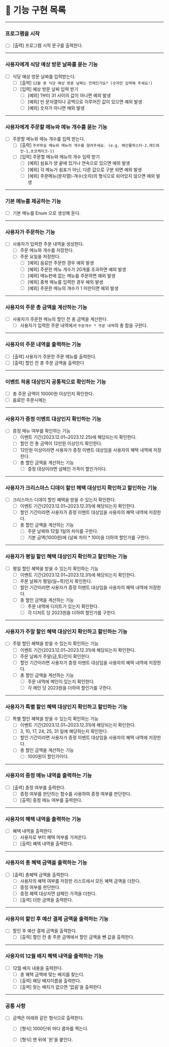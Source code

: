 # 🚀 기능 구현 목록

---

### 프로그램을 시작

- [ ] [출력] 프로그램 시작 문구를 출력한다.

---

### 사용자에게 식당 예상 방문 날짜를 묻는 기능

- [ ] 식당 예상 방문 날짜를 입력받는다.
    - [ ] [출력] `12월 중 식당 예상 방문 날짜는 언제인가요? (숫자만 입력해 주세요!)`
    - [ ] [입력] 예상 방문 날짜 입력 받기
        - [ ] [예외] 1부터 31 사이의 값이 아니면 예외 발생
        - [ ] [예외] 빈 문자열이나 공백으로 이루어진 값이 있으면 예외 발생
        - [ ] [예외] 숫자가 아니면 예외 발생

---

### 사용자에게 주문할 메뉴와 메뉴 개수를 묻는 기능

- [ ] 주문할 메뉴와 메뉴 개수를 입력 받는다.
    - [ ] [출력] `주무하실 메뉴와 메뉴의 개수를 알려주세요. (e.g. 해산물파스타-2,레드와인-1,초코케이크-1)`
    - [ ] [입력] 주문할 메뉴와 메뉴의 개수 입력 받기
        - [ ] [예외] 쉼표가 양 끝에 있거나 연속으로 있으면 예외 발생
        - [ ] [예외] 각 메뉴가 쉼표가 아닌, 다른 값으로 구분 되면 예외 발생
        - [ ] [예외] 주문메뉴(문자열)-개수(숫자)의 형식으로 되어있지 않으면 예외 발생

---

### 기본 메뉴를 제공하는 기능

- [ ] 기본 메뉴를 Enum 으로 생성해 둔다.

---

### 사용자가 주문하는 기능

- [ ] 사용자가 입력한 주문 내역을 생성한다.
    - [ ] 주문 메뉴와 개수를 저장한다.
    - [ ] 주문 요일을 저장한다.
        - [ ] [예외] 음료만 주문한 경우 예외 발생
        - [ ] [예외] 주문한 메뉴 개수가 20개를 초과하면 예외 발생
        - [ ] [예외] 메뉴판에 없는 메뉴를 주문하면 예외 발생
        - [ ] [예외] 중복 메뉴를 입력한 경우 예외 발생
        - [ ] [예외] 주문한 메뉴의 개수가 1 미만이면 예외 발생

---

### 사용자의 주문 총 금액을 계산하는 기능

- [ ] 사용자가 주문한 메뉴의 할인 전 총 금액을 계산한다.
    - [ ] 사용자가 입력한 주문 내역에서 `주문개수 * 주문 내역`의 총 합을 구한다.

---

### 사용자의 주문 내역을 출력하는 기능

- [ ] [출력] 사용자가 주문한 주문 메뉴를 출력한다.
- [ ] [출력] 할인 전 총 주문 금액을 출력한다

---

### 이벤트 적용 대상인지 공통적으로 확인하는 기능
- [ ] 총 주문 금액이 10000원 이상인지 확인한다.
- [ ] 음료만 주문시에는 

---

### 사용자가 증정 이벤트 대상인지 확인하는 기능

- [ ] 증정 메뉴 여부를 확인하는 기능
    - [ ] 이벤트 기간(2023.12.01~2023.12.25)에 해당되는지 확인한다.
    - [ ] 할인 전 총 금액이 12만원 이상인지 확인한다.
    - [ ] 12만원 이상이라면 사용자가 증정 이벤트 대상임을 사용자의 혜택 내역에 저장한다.
    - [ ] 총 할인 금액을 계산하는 기능
        - [ ] 증정 대상이라면 샴페인 가격이 할인가이다.

---

### 사용자가 크리스마스 디데이 할인 헤턕 대상인지 확인하고 할인하는 기능

- [ ] 크리스마스 디데이 할인 혜택을 받을 수 있는지 확인한다.
    - [ ] 이벤트 기간(2023.12.01~2023.12.31)에 해당되는지 확인한다.
    - [ ] 할인 기간이라면 사용자가 증정 이벤트 대상임을 사용자의 혜택 내역에 저장한다.
    - [ ] 총 할인 금액을 계산하는 기능
        - [ ] 주문 날짜와 12월 1일의 차이를 구한다.
        - [ ] 기본 금액(1000원)에 (날짜 차이 * 100)을 더하여 할인가를 구한다.

---

### 사용자가 평일 할인 혜택 대상인지 확인하고 할인하는 기능

- [ ] 평일 할인 혜택을 받을 수 있는지 확인하는 기능
    - [ ] 이벤트 기간(2023.12.01~2023.12.31)에 해당되는지 확인한다.
    - [ ] 주문 날짜가 평일(일~목)인지 확인한다.
    - [ ] 할인 기간이라면 사용자가 증정 이벤트 대상임을 사용자의 혜택 내역에 저장한다.
    - [ ] 총 할인 금액을 계산하는 기능
        - [ ] 주문 내역에 디지트가 있는지 확인한다.
        - [ ] 각 디저트 당 2023원을 더하여 할인가를 구한다.

---

### 사용자가 주말 할인 혜택 대상인지 확인하고 할인하는 기능

- [ ] 주말 할인 혜택을 받을 수 있는지 확인하는 기능
    - [ ] 이벤트 기간(2023.12.01~2023.12.31)에 해당되는지 확인한다.
    - [ ] 주문 날짜가 주말(금,토)인지 확인한다.
    - [ ] 할인 기간이라면 사용자가 증정 이벤트 대상임을 사용자의 혜택 내역에 저장한다.
    - [ ] 총 할인 금액을 계산하는 기능
        - [ ] 주문 내역에 메인이 있는지 확인한다.
        - [ ] 각 메인 당 2023원을 더하여 할인가를 구한다.

---

### 사용자가 특별 할인 혜택 대상인지 확인하고 할인하는 기능

- [ ] 특별 할인 혜택을 받을 수 있는지 확인하는 기능
    - [ ] 이벤트 기간(2023.12.01~2023.12.31)에 해당되는지 확인한다.
    - [ ] 3, 10, 17, 24, 25, 31 일에 해당하는지 확인한다.
    - [ ] 할인 기간이라면 사용자가 증정 이벤트 대상임을 사용자의 혜택 내역에 저장한다.
    - [ ] 총 할인 금액을 계산하는 기능
        - [ ] 1000원이 할인가이다.

---

### 사용자의 증정 메뉴 내역을 출력하는 기능

- [ ] [출력] 증정 여부를 출력한다.
    - [ ] 증정 여부를 판단하는 함수를 사용하여 증졍 여부를 판단한다.
    - [ ] [출력] 증정 메뉴 여부를 출력한다.

---

### 사용자의 혜택 내역을 출력하는 기능

- [ ] 혜택 내역을 출력한다.
    - [ ] 사용자로 부터 혜택 여부를 가져온다.
    - [ ] [출력] 혜택 내역을 출력한다.

---

### 사용자의 총 혜택 금액을 출력하는 기능

- [ ] [출력] 총혜택 금액을 출력한다.
    - [ ] 사용자의 혜택 여부를 저장한 리스트에서 모든 혜택 금액을 더한다.
    - [ ] 증정 여부를 판단한다.
    - [ ] 증정 혜택 대상자면 샴페인 가격을 더한다.
    - [ ] [출력] 더한 금액을 출력한다.

---

### 사용자의 할인 후 예산 결제 금액을 출력하는 기능

- [ ] 할인 후 예산 결제 금액을 출력한다.
    - [ ] [출력] 할인 전 총 주문 금액에서 할인 금액을 뺀 값을 출력한다.

---

### 사용자의 12월 배지 혜택 내역을 출력하는 기능

- [ ] 12월 배지 내용을 출력한다.
    - [ ] 총 혜택 금액에 맞는 배지를 찾는다.
    - [ ] [출력] 해당 배지이름을 출력한다.
    - [ ] [출력] 맞는 배지가 없으면 '없음'을 출력한다.

---

### 공통 사항
- [ ] 금액은 아래와 같은 형식으로 출력한다.
    - [ ] [형식] 1000단위 마다 콤마를 찍는다.
    - [ ] [형식] 맨 뒤에 '원'을 붙인다.

